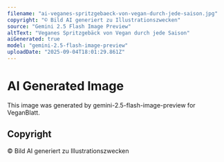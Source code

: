 ```yaml
---
filename: "ai-veganes-spritzgebaeck-von-vegan-durch-jede-saison.jpg"
copyright: "© Bild AI generiert zu Illustrationszwecken"
source: "Gemini 2.5 Flash Image Preview"
altText: "Veganes Spritzgebäck von Vegan durch jede Saison"
aiGenerated: true
model: "gemini-2.5-flash-image-preview"
uploadDate: "2025-09-04T18:01:29.861Z"
---
```


# AI Generated Image

This image was generated by gemini-2.5-flash-image-preview for VeganBlatt.

## Copyright
© Bild AI generiert zu Illustrationszwecken
